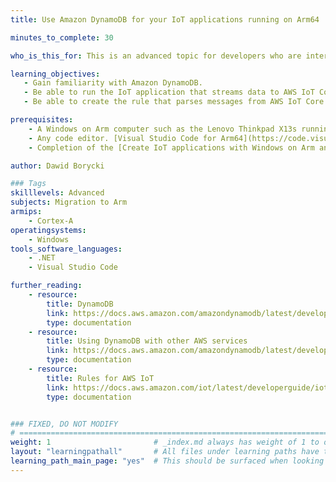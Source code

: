 ```yaml
---
title: Use Amazon DynamoDB for your IoT applications running on Arm64

minutes_to_complete: 30

who_is_this_for: This is an advanced topic for developers who are interested in using Amazon DynamoDB as a database for storing data.

learning_objectives:
   - Gain familiarity with Amazon DynamoDB.
   - Be able to run the IoT application that streams data to AWS IoT Core.
   - Be able to create the rule that parses messages from AWS IoT Core and writes them to DynamoDB.

prerequisites:
    - A Windows on Arm computer such as the Lenovo Thinkpad X13s running Windows 11 or a Windows on Arm [virtual machine](/learning-paths/cross-platform/woa_azure/).   
    - Any code editor. [Visual Studio Code for Arm64](https://code.visualstudio.com/docs/?dv=win32arm64user) is suitable.
    - Completion of the [Create IoT applications with Windows on Arm and AWS IoT Core](/learning-paths/laptops-and-desktops/win_aws_iot/) Learning Path.

author: Dawid Borycki

### Tags
skilllevels: Advanced
subjects: Migration to Arm
armips:
    - Cortex-A
operatingsystems:
    - Windows
tools_software_languages:
    - .NET    
    - Visual Studio Code

further_reading:
    - resource:
        title: DynamoDB
        link: https://docs.aws.amazon.com/amazondynamodb/latest/developerguide/Introduction.html
        type: documentation
    - resource:
        title: Using DynamoDB with other AWS services
        link: https://docs.aws.amazon.com/amazondynamodb/latest/developerguide/OtherServices.html
        type: documentation
    - resource:
        title: Rules for AWS IoT 
        link: https://docs.aws.amazon.com/iot/latest/developerguide/iot-rules.html
        type: documentation


### FIXED, DO NOT MODIFY
# ================================================================================
weight: 1                       # _index.md always has weight of 1 to order correctly
layout: "learningpathall"       # All files under learning paths have this same wrapper
learning_path_main_page: "yes"  # This should be surfaced when looking for related content. Only set for _index.md of learning path content.
---
```

